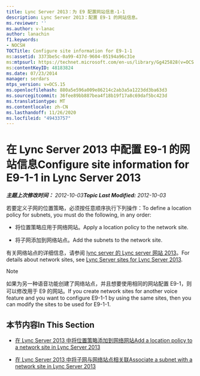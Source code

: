 ```yaml
---
title: Lync Server 2013：为 E9 配置网站信息-1-1
description: Lync Server 2013：配置 E9-1 的网站信息。
ms.reviewer: ''
ms.author: v-lanac
author: lanachin
f1.keywords:
- NOCSH
TOCTitle: Configure site information for E9-1-1
ms:assetid: 3373be5c-0a99-437d-9604-05194a96c31e
ms:mtpsurl: https://technet.microsoft.com/en-us/library/Gg425828(v=OCS.15)
ms:contentKeyID: 48183824
ms.date: 07/23/2014
manager: serdars
mtps_version: v=OCS.15
ms.openlocfilehash: 880a5e596a009e86214c2ab3a5a1223dd3ba63d3
ms.sourcegitcommit: 36fee89bb887bea4f18b19f17a8c69daf5bc423d
ms.translationtype: MT
ms.contentlocale: zh-CN
ms.lasthandoff: 11/26/2020
ms.locfileid: "49433757"
---
```

# <a name="configure-site-information-for-e9-1-1-in-lync-server-2013"></a><span data-ttu-id="882b1-103">在 Lync Server 2013 中配置 E9-1 的网站信息</span><span class="sxs-lookup"><span data-stu-id="882b1-103">Configure site information for E9-1-1 in Lync Server 2013</span></span>

<div data-xmlns="http://www.w3.org/1999/xhtml">

<div class="topic" data-xmlns="http://www.w3.org/1999/xhtml" data-msxsl="urn:schemas-microsoft-com:xslt" data-cs="https://msdn.microsoft.com/">

<div data-asp="https://msdn2.microsoft.com/asp">



</div>

<div id="mainSection">

<div id="mainBody"><span data-ttu-id="882b1-104">

<span> </span></span><span class="sxs-lookup"><span data-stu-id="882b1-104">

<span> </span></span></span>

<span data-ttu-id="882b1-105">_**主题上次修改时间：** 2012-10-03_</span><span class="sxs-lookup"><span data-stu-id="882b1-105">_**Topic Last Modified:** 2012-10-03_</span></span>

<span data-ttu-id="882b1-106">若要定义子网的位置策略，必须按任意顺序执行下列操作：</span><span class="sxs-lookup"><span data-stu-id="882b1-106">To define a location policy for subnets, you must do the following, in any order:</span></span>

  - <span data-ttu-id="882b1-107">将位置策略应用于网络网站。</span><span class="sxs-lookup"><span data-stu-id="882b1-107">Apply a location policy to the network site.</span></span>

  - <span data-ttu-id="882b1-108">将子网添加到网络站点。</span><span class="sxs-lookup"><span data-stu-id="882b1-108">Add the subnets to the network site.</span></span>

<span data-ttu-id="882b1-109">有关网络站点的详细信息，请参阅 [lync server 的 Lync server 网站 2013](lync-server-2013-sites.md)。</span><span class="sxs-lookup"><span data-stu-id="882b1-109">For details about network sites, see [Lync Server sites for Lync Server 2013](lync-server-2013-sites.md).</span></span>

<div>


> [!NOTE]  
> <span data-ttu-id="882b1-110">如果为另一种语音功能创建了网络站点，并且想要使用相同的网站配置 E9-1，则可以修改用于 E9 的网站。</span><span class="sxs-lookup"><span data-stu-id="882b1-110">If you create network sites for another voice feature and you want to configure E9-1-1 by using the same sites, then you can modify the sites to be used for E9-1-1.</span></span>



</div>

<div>

## <a name="in-this-section"></a><span data-ttu-id="882b1-111">本节内容</span><span class="sxs-lookup"><span data-stu-id="882b1-111">In This Section</span></span>

  - [<span data-ttu-id="882b1-112">在 Lync Server 2013 中将位置策略添加到网络网站</span><span class="sxs-lookup"><span data-stu-id="882b1-112">Add a location policy to a network site in Lync Server 2013</span></span>](lync-server-2013-add-a-location-policy-to-a-network-site.md)

  - [<span data-ttu-id="882b1-113">在 Lync Server 2013 中将子网与网络站点相关联</span><span class="sxs-lookup"><span data-stu-id="882b1-113">Associate a subnet with a network site in Lync Server 2013</span></span>](lync-server-2013-associate-a-subnet-with-a-network-site.md)

<span data-ttu-id="882b1-114"></div>

</div>

<span> </span>

</div>

</div>

</span><span class="sxs-lookup"><span data-stu-id="882b1-114"></div>

</div>

<span> </span>

</div>

</div>

</span></span></div>

